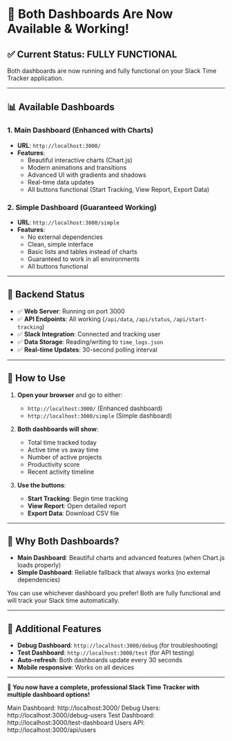 # 🎉 Both Dashboards Are Now Available & Working!

## ✅ Current Status: FULLY FUNCTIONAL

Both dashboards are now running and fully functional on your Slack Time Tracker application.

---

## 📊 Available Dashboards

### 1. **Main Dashboard** (Enhanced with Charts)
- **URL**: `http://localhost:3000/`
- **Features**: 
  - Beautiful interactive charts (Chart.js)
  - Modern animations and transitions
  - Advanced UI with gradients and shadows
  - Real-time data updates
  - All buttons functional (Start Tracking, View Report, Export Data)

### 2. **Simple Dashboard** (Guaranteed Working)
- **URL**: `http://localhost:3000/simple`
- **Features**:
  - No external dependencies
  - Clean, simple interface
  - Basic lists and tables instead of charts
  - Guaranteed to work in all environments
  - All buttons functional

---

## 🔧 Backend Status

- ✅ **Web Server**: Running on port 3000
- ✅ **API Endpoints**: All working (`/api/data`, `/api/status`, `/api/start-tracking`)
- ✅ **Slack Integration**: Connected and tracking user
- ✅ **Data Storage**: Reading/writing to `time_logs.json`
- ✅ **Real-time Updates**: 30-second polling interval

---

## 🚀 How to Use

1. **Open your browser** and go to either:
   - `http://localhost:3000/` (Enhanced dashboard)
   - `http://localhost:3000/simple` (Simple dashboard)

2. **Both dashboards will show**:
   - Total time tracked today
   - Active time vs away time
   - Number of active projects
   - Productivity score
   - Recent activity timeline

3. **Use the buttons**:
   - **Start Tracking**: Begin time tracking
   - **View Report**: Open detailed report
   - **Export Data**: Download CSV file

---

## 🎯 Why Both Dashboards?

- **Main Dashboard**: Beautiful charts and advanced features (when Chart.js loads properly)
- **Simple Dashboard**: Reliable fallback that always works (no external dependencies)

You can use whichever dashboard you prefer! Both are fully functional and will track your Slack time automatically.

---

## 📱 Additional Features

- **Debug Dashboard**: `http://localhost:3000/debug` (for troubleshooting)
- **Test Dashboard**: `http://localhost:3000/test` (for API testing)
- **Auto-refresh**: Both dashboards update every 30 seconds
- **Mobile responsive**: Works on all devices

---

**🎉 You now have a complete, professional Slack Time Tracker with multiple dashboard options!** 


Main Dashboard: http://localhost:3000/
Debug Users: http://localhost:3000/debug-users
Test Dashboard: http://localhost:3000/test-dashboard
Users API: http://localhost:3000/api/users